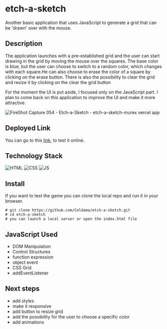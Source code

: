 # etch-a-sketch
Another basic application that uses JavaScript to generate a grid that can be 'drawn' over with the mouse. 

## Description
The application launches with a pre-established grid and the user can start drawing in the grid by moving the mouse over the squares. The base color is blue, but the user can choose to switch to a random color, which changes with each square.He can also choose to erase the color of a square by clicking on the erase button. There is also the possibility to clear the grid and resize it by clicking on the clear the grid button

For the moment the UI is put aside, I focused only on the JavaScript part. I plan to come back on this application to improve the UI and make it more attractive. 

![FireShot Capture 054 - Etch-a-Sketch - etch-a-sketch-murex vercel app](https://user-images.githubusercontent.com/89074179/135049658-89221e43-4191-43f3-a401-ede079d3bec6.png)

## Deployed Link
You can go to this [link](https://etch-a-sketch-murex.vercel.app/), to test it online.

## Technology Stack
![HTML](https://img.shields.io/badge/-HTML-red)
![CSS](https://img.shields.io/badge/-CSS-blue)
![JS](https://img.shields.io/badge/-JavaScript-yellow)

## Install
If you want to test the game you can clone the local repo and run it in your browser.
```
# git clone https://github.com/Celdama/etch-a-sketch.git
# cd etch-a-sketch
# you can launch a local server or open the index.html file
``` 
## JavaScript Used
- DOM Manipulation
- Control Structures
- function expression
- object event
- CSS Grid
- addEventListener

## Next steps
- add styles 
- make it responsive
- add button to resize grid
- add the possibility for the user to choose a specific color
- add animations 
